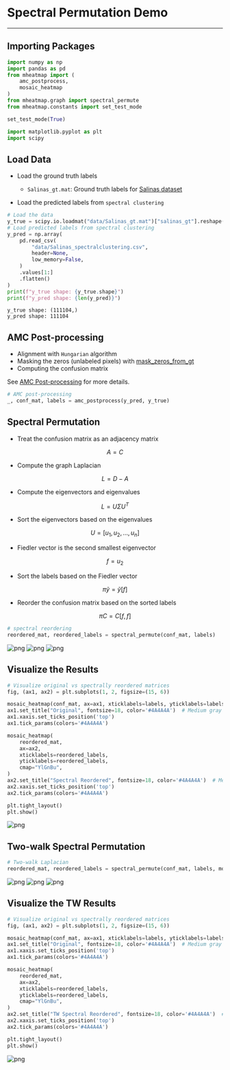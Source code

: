 # Spectral Permutation Demo

---

## Importing Packages

```python
import numpy as np
import pandas as pd
from mheatmap import (
    amc_postprocess,  
    mosaic_heatmap
)
from mheatmap.graph import spectral_permute
from mheatmap.constants import set_test_mode

set_test_mode(True)

import matplotlib.pyplot as plt
import scipy
```

## Load Data

- Load the ground truth labels

    - `Salinas_gt.mat`: Ground truth labels for [Salinas dataset](http://www.ehu.eus/ccwintco/index.php/Hyperspectral_Remote_Sensing_Scenes)

- Load the predicted labels from `spectral clustering`

```python
# Load the data
y_true = scipy.io.loadmat("data/Salinas_gt.mat")["salinas_gt"].reshape(-1)
# Load predicted labels from spectral clustering
y_pred = np.array(
    pd.read_csv(
        "data/Salinas_spectralclustering.csv",
        header=None,
        low_memory=False,
    )
    .values[1:]
    .flatten()
)
print(f"y_true shape: {y_true.shape}")
print(f"y_pred shape: {len(y_pred)}")
```

    y_true shape: (111104,)
    y_pred shape: 111104

## AMC Post-processing

- Alignment with `Hungarian` algorithm
- Masking the zeros (unlabeled pixels) with [mask_zeros_from_gt](../api/amc-postprocess.md)
- Computing the confusion matrix

See [AMC Post-processing](../api/amc-postprocess.md) for more details.

```python
# AMC post-processing
_, conf_mat, labels = amc_postprocess(y_pred, y_true)
```

## Spectral Permutation

- Treat the confusion matrix as an adjacency matrix

$$
A = C
$$

- Compute the graph Laplacian

$$
L = D - A
$$

- Compute the eigenvectors and eigenvalues

$$
L = U \Sigma U^T
$$

- Sort the eigenvectors based on the eigenvalues

$$
U = [u_1, u_2, \ldots, u_n]
$$

- Fiedler vector is the second smallest eigenvector

$$
f = u_2
$$

- Sort the labels based on the Fiedler vector

$$
\pi\tilde{y} = \tilde{y}[f]
$$

- Reorder the confusion matrix based on the sorted labels

$$
\pi C = C[f, f]
$$

```python
# spectral reordering
reordered_mat, reordered_labels = spectral_permute(conf_mat, labels)
```

![png](images/fied_eigenvalue.png)
![png](images/fied_eigenvector.png)
![png](images/fied_graph.png)

## Visualize the Results

```python
# Visualize original vs spectrally reordered matrices
fig, (ax1, ax2) = plt.subplots(1, 2, figsize=(15, 6))

mosaic_heatmap(conf_mat, ax=ax1, xticklabels=labels, yticklabels=labels, cmap="YlGnBu")
ax1.set_title("Original", fontsize=18, color='#4A4A4A')  # Medium gray
ax1.xaxis.set_ticks_position('top')
ax1.tick_params(colors='#4A4A4A')

mosaic_heatmap(
    reordered_mat,
    ax=ax2,
    xticklabels=reordered_labels,
    yticklabels=reordered_labels,
    cmap="YlGnBu",
)
ax2.set_title("Spectral Reordered", fontsize=18, color='#4A4A4A')  # Medium gray
ax2.xaxis.set_ticks_position('top')
ax2.tick_params(colors='#4A4A4A')

plt.tight_layout()
plt.show()
```

![png](images/spectral_permutation.png)

## Two-walk Spectral Permutation

```python
# Two-walk Laplacian
reordered_mat, reordered_labels = spectral_permute(conf_mat, labels, mode='tw')
```

![png](images/tw_eigenvalue.png)
![png](images/tw_eigenvector.png)
![png](images/tw_graph.png)

## Visualize the TW Results

```python
# Visualize original vs spectrally reordered matrices
fig, (ax1, ax2) = plt.subplots(1, 2, figsize=(15, 6))

mosaic_heatmap(conf_mat, ax=ax1, xticklabels=labels, yticklabels=labels, cmap="YlGnBu")
ax1.set_title("Original", fontsize=18, color='#4A4A4A')  # Medium gray
ax1.xaxis.set_ticks_position('top')
ax1.tick_params(colors='#4A4A4A')

mosaic_heatmap(
    reordered_mat,
    ax=ax2,
    xticklabels=reordered_labels,
    yticklabels=reordered_labels,
    cmap="YlGnBu",
)
ax2.set_title("TW Spectral Reordered", fontsize=18, color='#4A4A4A')  # Medium gray
ax2.xaxis.set_ticks_position('top')
ax2.tick_params(colors='#4A4A4A')

plt.tight_layout()
plt.show()
```

![png](images/tws_permutation.png)

